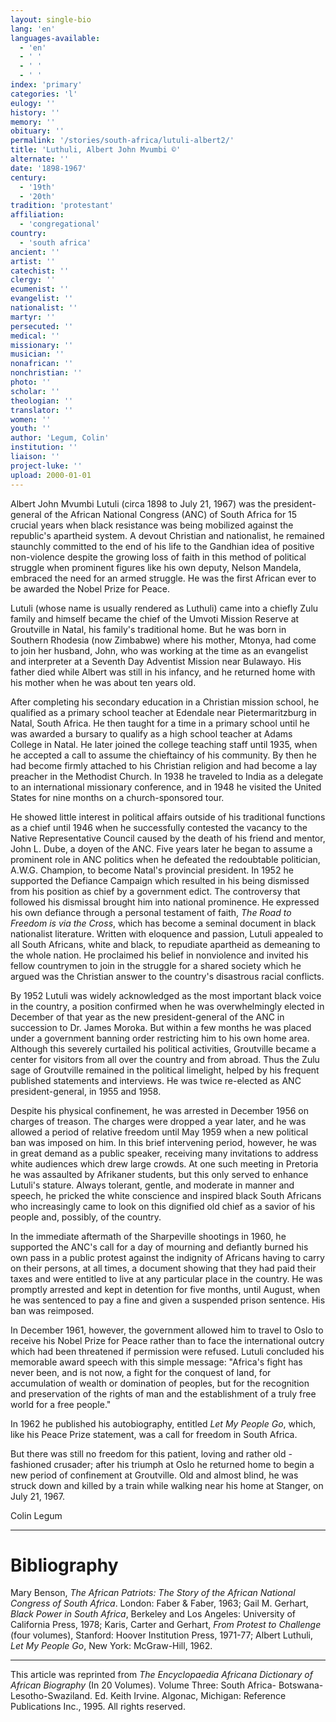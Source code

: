 ```yaml
---
layout: single-bio
lang: 'en'
languages-available:
  - 'en'
  - ' '
  - ' '
  - ' '
index: 'primary'
categories: 'l'
eulogy: ''
history: ''
memory: ''
obituary: ''
permalink: '/stories/south-africa/lutuli-albert2/'
title: 'Luthuli, Albert John Mvumbi ©'
alternate: ''
date: '1898-1967'
century:
  - '19th'
  - '20th'
tradition: 'protestant'
affiliation:
  - 'congregational'
country:
  - 'south africa'
ancient: ''
artist: ''
catechist: ''
clergy: ''
ecumenist: ''
evangelist: ''
nationalist: ''
martyr: ''
persecuted: ''
medical: ''
missionary: ''
musician: ''
nonafrican: ''
nonchristian: ''
photo: ''
scholar: ''
theologian: ''
translator: ''
women: ''
youth: ''
author: 'Legum, Colin'
institution: ''
liaison: ''
project-luke: ''
upload: 2000-01-01
---
```



Albert John Mvumbi Lutuli (circa 1898 to July 21, 1967) was the president-general of the African National Congress (ANC) of South Africa for 15 crucial years when black resistance was being mobilized against the republic's apartheid system. A devout Christian and nationalist, he remained staunchly committed to the end of his life to the Gandhian idea of positive non-violence despite the growing loss of faith in this method of political struggle when prominent figures like his own deputy, Nelson Mandela, embraced the need for an armed struggle. He was the first African ever to be awarded the Nobel Prize for Peace.

Lutuli (whose name is usually rendered as Luthuli) came into a chiefly Zulu family and himself became the chief of the Umvoti Mission Reserve at Groutville in Natal, his family's traditional home. But he was born in Southern Rhodesia (now Zimbabwe) where his mother, Mtonya, had come to join her husband, John, who was working at the time as an evangelist and interpreter at a Seventh Day Adventist Mission near Bulawayo. His father died while Albert was still in his infancy, and he returned home with his mother when he was about ten years old.

After completing his secondary education in a Christian mission school, he qualified as a primary school teacher at Edendale near Pietermaritzburg in Natal, South Africa. He then taught for a time in a primary school until he was awarded a bursary to qualify as a high school teacher at Adams College in Natal. He later joined the college teaching staff until 1935, when he accepted a call to assume the chieftaincy of his community. By then he had become firmly attached to his Christian religion and had become a lay preacher in the Methodist Church. In 1938 he traveled to India as a delegate to an international missionary conference, and in 1948 he visited the United States for nine months on a church-sponsored tour.

He showed little interest in political affairs outside of his traditional functions as a chief until 1946 when he successfully contested the vacancy to the Native Representative Council caused by the death of his friend and mentor, John L. Dube, a doyen of the ANC. Five years later he began to assume a prominent role in ANC politics when he defeated the redoubtable politician, A.W.G. Champion, to become Natal's provincial president. In 1952 he supported the Defiance Campaign which resulted in his being dismissed from his position as chief by a government edict. The controversy that followed his dismissal brought him into national prominence. He expressed his own defiance through a personal testament of faith, *The Road to Freedom is via the Cross*, which has become a seminal document in black nationalist literature. Written with eloquence and passion, Lutuli appealed to all South Africans, white and black, to repudiate apartheid as demeaning to the whole nation. He proclaimed his belief in nonviolence and invited his fellow countrymen to join in the struggle for a shared society which he argued was the Christian answer to the country's disastrous racial conflicts.

By 1952 Lutuli was widely acknowledged as the most important black voice in the country, a position confirmed when he was overwhelmingly elected in December of that year as the new president-general of the ANC in succession to Dr. James Moroka. But within a few months he was placed under a government banning order restricting him to his own home area. Although this severely curtailed his political activities, Groutville became a center for visitors from all over the country and from abroad. Thus the Zulu sage of Groutville remained in the political limelight, helped by his frequent published statements and interviews. He was twice re-elected as ANC president-general, in 1955 and 1958.

Despite his physical confinement, he was arrested in December 1956 on charges of treason. The charges were dropped a year later, and he was allowed a period of relative freedom until May 1959 when a new political ban was imposed on him. In this brief intervening period, however, he was in great demand as a public speaker, receiving many invitations to address white audiences which drew large crowds. At one such meeting in Pretoria he was assaulted by Afrikaner students, but this only served to enhance Lutuli's stature. Always tolerant, gentle, and moderate in manner and speech, he pricked the white conscience and inspired black South Africans who increasingly came to look on this dignified old chief as a savior of his people and, possibly, of the country.

In the immediate aftermath of the Sharpeville shootings in 1960, he supported the ANC's call for a day of mourning and defiantly burned his own pass in a public protest against the indignity of Africans having to carry on their persons, at all times, a document showing that they had paid their taxes and were entitled to live at any particular place in the country. He was promptly arrested and kept in detention for five months, until August, when he was sentenced to pay a fine and given a suspended prison sentence. His ban was reimposed.

In December 1961, however, the government allowed him to travel to Oslo to receive his Nobel Prize for Peace rather than to face the international outcry which had been threatened if permission were refused. Lutuli concluded his memorable award speech with this simple message:
"Africa's fight has never been, and is not now, a fight for the conquest of land, for accumulation of wealth or domination of peoples, but for the recognition and preservation of the rights of man and the establishment of a truly free world for a free people."

In 1962 he published his autobiography, entitled *Let My People Go*, which, like his Peace Prize statement, was a call for freedom in South Africa.

But there was still no freedom for this patient, loving and rather old - fashioned crusader; after his triumph at Oslo he returned home to begin a new period of confinement at Groutville. Old and almost blind, he was struck down and killed by a train while walking near his home at Stanger, on July 21, 1967.

Colin Legum

---

# Bibliography

Mary Benson, *The African Patriots: The Story of the African National Congress of South Africa*. London: Faber & Faber, 1963; Gail M. Gerhart, *Black Power in South Africa*, Berkeley and Los Angeles: University of California Press, 1978; Karis, Carter and Gerhart, *From Protest to Challenge* (four volumes), Stanford: Hoover Institution Press, 1971-77; Albert Luthuli, *Let My People Go*, New York: McGraw-Hill, 1962.

---

This article was reprinted from *The Encyclopaedia Africana Dictionary of African Biography* (In 20 Volumes). Volume Three: South Africa- Botswana-Lesotho-Swaziland. Ed. Keith Irvine. Algonac, Michigan: Reference Publications Inc., 1995.  All rights reserved.